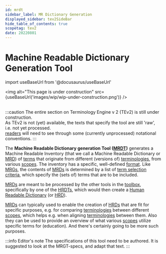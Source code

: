 ```yaml
---
id: mrdt
sidebar_label: MR Dictionary Generation
displayed_sidebar: tev2SideBar
hide_table_of_contents: true
scopetag: tev2
date: 20220801
---
```


# Machine Readable Dictionary Generation Tool

import useBaseUrl from '@docusaurus/useBaseUrl'

<img
  alt="This page is under construction"
  src={useBaseUrl('images/wip/wip-under-construction.png')}
/><br/><br/>

:::caution
The entire section on Terminology Engine v 2 (TEv2) is still under construction.<br/>
As TEv2 is not (yet) available, the texts that specify the tool are still 'raw', i.e. not yet processed.<br/>[readers](@) will need to see through some (currently unprocessed) notational conventions.
:::

The **Machine Readable Dictionary generation Tool ([MRDT](@))** generates a Machine Readable Inventory (that we call a Machine Readable Dictionary or [MRD](@)) of [terms](@) that originate from different (versions of) [terminologies](@), from various [scopes](@). The inventory has a specific, well-defined [format](/docs/tev2/spec-files/mrd). Like [MRGs](@), the contents of [MRDs](@) is determined by a list of [term selection criteria](@), which specify the (sets of) terms that are to be included.

[MRDs](@) are meant to be processed by the other tools in the [toolbox](/docs/tev2/tev2-toolbox), specifically by one of the [HRDTs](@), which would then create a [Human Readable Dictionary](@) (or [HRD](@)).

[MRDs](@) can typically used to enable the creation of [HRDs](@) that are fit for specific purposes, e.g. for comparing [terminologies](@) between different [scopes](@), which helps e.g. when aligning [terminologies](@) between them. Also they can be used to provide an overview of what various [scopes](@) utilize specific terms for (education). And there's certainly going to be more such purposes.

:::info Editor's note
The specifications of this tool need to be authored.
It is suggested to look at the MRGT-specs, and adapt that text.
:::